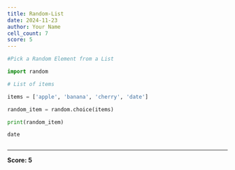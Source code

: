 ```yaml
---
title: Random-List
date: 2024-11-23
author: Your Name
cell_count: 7
score: 5
---
```


```python
#Pick a Random Element from a List
```


```python
import random
```


```python
# List of items
```


```python
items = ['apple', 'banana', 'cherry', 'date']
```


```python
random_item = random.choice(items)
```


```python
print(random_item)
```

    date



```python

```


---
**Score: 5**
